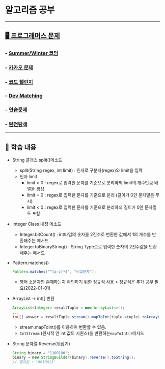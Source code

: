 # 알고리즘  공부

---

## [🖥 프로그래머스 문제](https://github.com/HyeonbinSa/New_Algorithm_Study/tree/master/Programmers) 

### - [Summer/Winter 코딩](https://github.com/HyeonbinSa/New_Algorithm_Study/tree/master/Programmers/SummerWinter%EC%BD%94%EB%94%A9)

### - [카카오 문제](https://github.com/HyeonbinSa/New_Algorithm_Study/tree/master/Programmers/%EC%B9%B4%EC%B9%B4%EC%98%A4%EB%AC%B8%EC%A0%9C)

###  - [코드 챌린지](https://github.com/HyeonbinSa/New_Algorithm_Study/tree/master/Programmers/%EC%BD%94%EB%93%9C%EC%B1%8C%EB%A6%B0%EC%A7%80)

### - [Dev Matching](https://github.com/HyeonbinSa/New_Algorithm_Study/tree/master/Programmers/Devmatching)

### - [연습문제](https://github.com/HyeonbinSa/New_Algorithm_Study/tree/master/Programmers/%EC%97%B0%EC%8A%B5%EB%AC%B8%EC%A0%9C)

### - [완전탐색](https://github.com/HyeonbinSa/study-algorithm/tree/master/Programmers/%EC%99%84%EC%A0%84%ED%83%90%EC%83%89)

---

## 📄 학습 내용 

- String 클래스 split()메소드 

  - split(String regex, int limit) : 인자로 구분자(regex)와 limit을 입력
  - 인자 limit 
    - limit > 0 : regex로 입력한 문자를 기준으로 분리하되 limit의 개수만큼 배열을 생성
    - limit = 0 : regex로 입력한 문자를 기준으로 분리 (길이가 0인 문자열은 무시)
    - limit < 0 : regex로 입력한 문자를 기준으로 분리하되 길이가 0인 문자열도 포함

- Integer Class 내장 메소드

  - Integer.bitCount() : int타입의 숫자를 2진수로 변환한 값에서 1의 개수를 반환해주는 메서드
  - Integer.toBinaryString() : String Type으로 입력한 숫자의 2진수값을 반환해주는 메서드

- Pattern.matches()

  ```java
  Pattern.matches("^[a-z]*$", "비교문자");
  ```

  - 영어 소문자만 존재하는지 확인하기 위한 정규식 사용 > 정규식은 추가 공부 필요(2022-01-01)

- ArrayList<Integer> -> int[] 변환

  ```java
  ArrayList<Integer> resultTuple = new ArrayList<>();
  ...
  int[] answer = resultTuple.stream().mapToInt(tuple->tuple).toArray();
  ```
  - stream.mapToInt()를 이용하여 변환할 수 있음.
  - `IntStream` (원시적 인 int 값의 시퀀스)을 반환하는`mapToInt()`메서드

- String 문자열 Reverse(뒤집기)

  ```java
  String binary = "1100100";
  binary = new StringBuilder(binary).reverse().toString();
  // 결과값 : "0010011"
  ```

